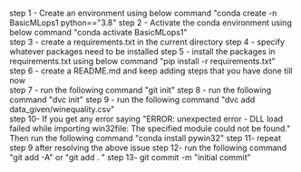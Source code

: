 step 1 - Create an environment using below command
        "conda create -n BasicMLops1 python=="3.8"
step 2 - Activate the conda environment using below command
        "conda activate BasicMLops1"      
step 3 - create a requirements.txt in the current directory
step 4 - specify whatever packages need to be installed
step 5 - install the packages in requirements.txt using below command
        "pip install -r requirements.txt"     
step 6 - create a README.md and keep adding steps that you have done till now       
step 7 - run the following command "git init"
step 8 - run the following command "dvc init"
step 9 - run the following command "dvc add data_given/winequality.csv"    
step 10- If you get any error saying "ERROR: unexpected error - DLL load failed while importing win32file: The specified module could not be found."
         Then run the following command "conda install pywin32"
step 11- repeat step 9 after resolving the above issue
step 12- run the following command "git add -A" or "git add . "
step 13- git commit -m "initial commit"        